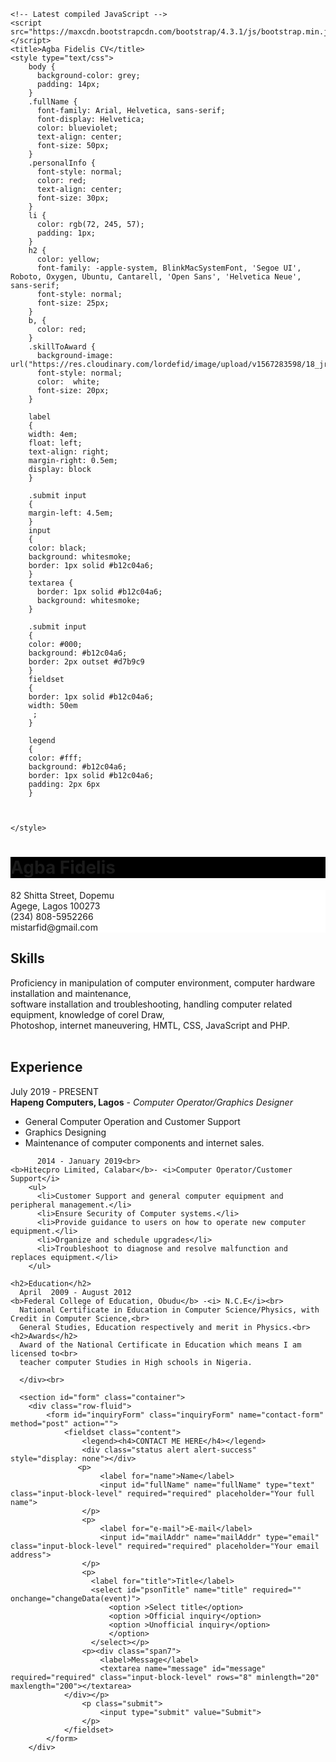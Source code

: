 <!DOCTYPE html>
<html lang="en" dir="ltr">
  <head>
  <meta http-equiv="Content-Type" content="text/html; charset=UTF-8">
        <!-- Latest compiled and minified CSS -->
    <link rel="stylesheet" href="https://maxcdn.bootstrapcdn.com/bootstrap/4.3.1/css/bootstrap.min.css">


    <!-- Latest compiled JavaScript -->
    <script src="https://maxcdn.bootstrapcdn.com/bootstrap/4.3.1/js/bootstrap.min.js"></script>
    <title>Agba Fidelis CV</title>
    <style type="text/css">
        body {
          background-color: grey;
          padding: 14px;
        }
        .fullName {
          font-family: Arial, Helvetica, sans-serif;
          font-display: Helvetica;
          color: blueviolet;
          text-align: center;
          font-size: 50px;
        }
        .personalInfo {
          font-style: normal;
          color: red;
          text-align: center;
          font-size: 30px;
        }
        li {
          color: rgb(72, 245, 57);
          padding: 1px;
        }
        h2 {
          color: yellow;
          font-family: -apple-system, BlinkMacSystemFont, 'Segoe UI', Roboto, Oxygen, Ubuntu, Cantarell, 'Open Sans', 'Helvetica Neue', sans-serif;
          font-style: normal;
          font-size: 25px;
        }
        b, {
          color: red;
        }
        .skillToAward {
          background-image: url("https://res.cloudinary.com/lordefid/image/upload/v1567283598/18_jrwlfa.jpg");
          font-style: normal;
          color:  white;
          font-size: 20px;
        }

        label
        {
        width: 4em;
        float: left;
        text-align: right;
        margin-right: 0.5em;
        display: block
        }

        .submit input
        {
        margin-left: 4.5em;
        }
        input
        {
        color: black;
        background: whitesmoke;
        border: 1px solid #b12c04a6;
        }
        textarea {
          border: 1px solid #b12c04a6;
          background: whitesmoke;
        }

        .submit input
        {
        color: #000;
        background: #b12c04a6;
        border: 2px outset #d7b9c9
        }
        fieldset
        {
        border: 1px solid #b12c04a6;
        width: 50em
         ;
        }
      
        legend
        {
        color: #fff;
        background: #b12c04a6;
        border: 1px solid #b12c04a6;
        padding: 2px 6px
        }
       


    </style>
  </head>
  <body>
    <div style="background-color: black">
    <h1 class="fullName">Agba Fidelis</h1>
    </div>
    <div class="personalInfo" style="background-color: white">
    82 Shitta Street, Dopemu<br>
    Agege, Lagos  100273<br>
    (234) 808-5952266<br>
    mistarfid@gmail.com<br>
    </div>
    <div class="skillToAward">
    <h2>Skills</h2>
          Proficiency in manipulation of computer environment, computer hardware installation and maintenance,<br>
          software installation and troubleshooting, handling computer related equipment, knowledge of corel Draw,<br>
          Photoshop, internet maneuvering,  HMTL, CSS, JavaScript and PHP.<br>
    <br>
    <h2>Experience</h2>
          July 2019 - PRESENT<br>
    <b>Hapeng Computers, Lagos</b> - <i>Computer Operator/Graphics Designer</i>
        <ul>
          <li>General Computer Operation and Customer Support</li>
          <li>Graphics Designing</li>
          <li>Maintenance of computer components and internet sales.</li>
        </ul>

          2014 - January 2019<br>
    <b>Hitecpro Limited, Calabar</b>- <i>Computer Operator/Customer Support</i>
        <ul>
          <li>Customer Support and general computer equipment and peripheral management.</li>
          <li>Ensure Security of Computer systems.</li>
          <li>Provide guidance to users on how to operate new computer equipment.</li>
          <li>Organize and schedule upgrades</li>
          <li>Troubleshoot to diagnose and resolve malfunction and replaces equipment.</li>
        </ul>

    <h2>Education</h2>
      April  2009 - August 2012
    <b>Federal College of Education, Obudu</b> -<i> N.C.E</i><br>
      National Certificate in Education in Computer Science/Physics, with Credit in Computer Science,<br>
      General Studies, Education respectively and merit in Physics.<br>
    <h2>Awards</h2>
      Award of the National Certificate in Education which means I am licensed to<br>
      teacher computer Studies in High schools in Nigeria.
  
      </div><br>
      
      <section id="form" class="container">
        <div class="row-fluid">
            <form id="inquiryForm" class="inquiryForm" name="contact-form" method="post" action="">
                <fieldset class="content">
                    <legend><h4>CONTACT ME HERE</h4></legend>
                    <div class="status alert alert-success" style="display: none"></div>
                   <p>
                        <label for="name">Name</label>
                        <input id="fullName" name="fullName" type="text" class="input-block-level" required="required" placeholder="Your full name">
                    </p>
                    <p>
                        <label for="e-mail">E-mail</label>
                        <input id="mailAddr" name="mailAddr" type="email" class="input-block-level" required="required" placeholder="Your email address">
                    </p>
                    <p>
                      <label for="title">Title</label>
                      <select id="psonTitle" name="title" required="" onchange="changeData(event)">
                          <option >Select title</option>
                          <option >Official inquiry</option>
                          <option >Unofficial inquiry</option>                        
                          </option>
                      </select></p>
                    <p><div class="span7">
                        <label>Message</label>
                        <textarea name="message" id="message" required="required" class="input-block-level" rows="8" minlength="20" maxlength="200"></textarea>
                </div></p>
                    <p class="submit">
                        <input type="submit" value="Submit">
                    </p>
                </fieldset>
            </form>
        </div>

</section>

</body></html>
